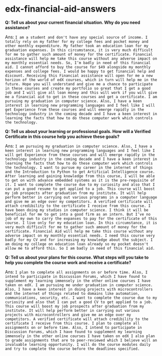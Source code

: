 # edx-financial-aid-answers

**Q: Tell us about your current financial situation. Why do you need assistance?**

Ans: 
`I am a student and don't have any special source of income. I totally rely on my father for my college fees and pocket money and other monthly expenditure. My father took an education loan for my graduation expenses. In this circumstance, it is very much difficult for me to gather such amount of money for the certificate. Financial assistance will help me take this course without any adverse impact on my monthly essential needs. So, I’m badly in need of this financial aid. I cannot afford to buy the course for $49 alongside my monthly expenses and college fees. I would be happy to get financial help and discount. Receiving this Financial assistance will open for me a new horizon of the world of edX courses, which in turn will help me in the future. Hope you will understand and give me a chance to participate in these courses and create my portfolio so great that I get a good job and I will give all loan money and this will work if you will give me a financial aid to get in these courses and get a certificate. I am pursuing my graduation in computer science. Also, I have a keen interest in learning new programming languages and I feel like I will get Experience from these courses and will emerge rapidly in the technology industry in the coming decade and I have a keen interest in learning the facts that how to do these computer work which controls the technology.`  

**Q: Tell us about your learning or professional goals. How will a Verified Certificate in this course help you achieve these goals?**

Ans:
`I am pursuing my graduation in computer science. Also, I have a keen interest in learning new programming languages and I feel like I will get Experience from these courses and will emerge rapidly in the technology industry in the coming decade and I have a keen interest in learning the facts that how to do these computer work which controls the technology. I want to pursue my career in the internet of things and the Introduction to Python to get Artificial Intelligence course. After learning and gaining knowledge from this course, I will be able to get on with advance embedded systems as it is the pre-requisite of it. I want to complete the course due to my curiosity and also that I can put a good resume to get applied to a job. This course will boost my job prospects after graduation from my institute. It will help perform better in carrying out various programs in a computer language and give me an edge over my competitors. A verified certificate will attach credibility to the certificate I receive from this course. I have been doing my studies in computer science. I think it will be beneficial for me to get into a good firm as an intern. But I’ve no job of my own to carry the expanses to pay for the certificate of this course. I live only for my education loan. In this circumstance, it is very much difficult for me to gather such amount of money for the certificate. Financial Aid will help me take this course without any adverse impact on my monthly essential needs. I need this course very badly for my CV and for increasing my knowledge about the subject. I am doing my college on education loan already so my pocket doesn't allow me to afford this. So I am badly in need of this financial aid.`

**Q: Tell us about your plans for this course. What steps will you take to help you complete the course work and receive a certificate?**

Ans:
`I plan to complete all assignments on or before time. Also, I intend to participate in Discussion Forums, which I have found to supplement my learning immensely in the other online courses I have taken on edX. I am pursuing me under graduation in computer science. Also, I have a keen interest in doing projects with microcontrollers and the internet of things related to domains like automation, communications, security, etc. I want to complete the course due to my curiosity and also that I can put a good CV to get applied to a job. This course will boost my job prospects after graduation from my institute. It will help perform better in carrying out various projects with microcontrollers and give me an edge over my competitors. A verified certificate will attach credibility to the certificate I receive from this course. I plan to complete all assignments on or before time. Also, I intend to participate in Discussion Forums, which I have found to supplement my learning immensely in the other online courses I have taken on edX I also plan to grade assignments that are to peer-reviewed which I believe will an invaluable learning opportunity. I will do the course modules daily and try to complete the course before the deadlines specified.`
